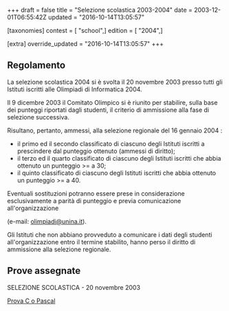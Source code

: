+++
draft = false
title = "Selezione scolastica 2003-2004"
date = 2003-12-01T06:55:42Z
updated = "2016-10-14T13:05:57"

[taxonomies]
contest = [ "school",]
edition = [ "2004",]

[extra]
override_updated = "2016-10-14T13:05:57"
+++
## Regolamento

La selezione scolastica 2004 si è svolta il 20 novembre 2003 presso tutti gli Istituti iscritti alle Olimpiadi di Informatica 2004.

Il 9 dicembre 2003 il Comitato Olimpico si è riunito per stabilire, sulla base dei punteggi riportati dagli studenti, il criterio di ammissione alla fase di selezione successiva.

Risultano, pertanto, ammessi, alla selezione regionale del 16 gennaio 2004 :

- il primo ed il secondo classificato di ciascuno degli Istituti iscritti a prescindere dal punteggio ottenuto (ammessi di diritto);
- il terzo ed il quarto classificato di ciascuno degli Istituti iscritti che abbia ottenuto un punteggio >= a 30;
- il quinto classificato di ciascuno degli Istituti iscritti che abbia ottenuto un punteggio >= a 40.

Eventuali sostituzioni potranno essere prese in considerazione esclusivamente a parità di punteggio e previa comunicazione all'organizzazione

(e-mail: [olimpiadi@unina.it](mailto:olimpiadi@unina.it)).

Gli Istituti che non abbiano provveduto a comunicare i dati degli studenti all'organizzazione entro il termine stabilito, hanno perso il diritto di ammissione alla selezione regionale.

## Prove assegnate

SELEZIONE SCOLASTICA - 20 novembre 2003

[Prova C o Pascal](/oldsite/65/prove%20C-Pascal.pdf)

<div style="text-align: center;">

</div>
